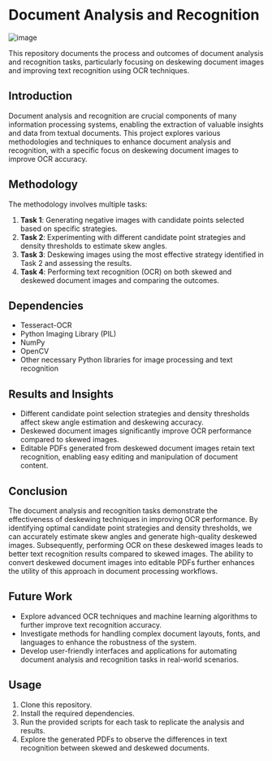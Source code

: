 # Document Analysis and Recognition

![image](https://github.com/vinitshetty16/-Document-Analysis-and-Recognition/assets/63487624/35d0b87b-585e-4b0c-b685-a11a6020556d)

This repository documents the process and outcomes of document analysis and recognition tasks, particularly focusing on deskewing document images and improving text recognition using OCR techniques.

## Introduction

Document analysis and recognition are crucial components of many information processing systems, enabling the extraction of valuable insights and data from textual documents. This project explores various methodologies and techniques to enhance document analysis and recognition, with a specific focus on deskewing document images to improve OCR accuracy.

## Methodology

The methodology involves multiple tasks:

1. **Task 1**: Generating negative images with candidate points selected based on specific strategies.
2. **Task 2**: Experimenting with different candidate point strategies and density thresholds to estimate skew angles.
3. **Task 3**: Deskewing images using the most effective strategy identified in Task 2 and assessing the results.
4. **Task 4**: Performing text recognition (OCR) on both skewed and deskewed document images and comparing the outcomes.

## Dependencies

- Tesseract-OCR
- Python Imaging Library (PIL)
- NumPy
- OpenCV
- Other necessary Python libraries for image processing and text recognition

## Results and Insights

- Different candidate point selection strategies and density thresholds affect skew angle estimation and deskewing accuracy.
- Deskewed document images significantly improve OCR performance compared to skewed images.
- Editable PDFs generated from deskewed document images retain text recognition, enabling easy editing and manipulation of document content.

## Conclusion

The document analysis and recognition tasks demonstrate the effectiveness of deskewing techniques in improving OCR performance. By identifying optimal candidate point strategies and density thresholds, we can accurately estimate skew angles and generate high-quality deskewed images. Subsequently, performing OCR on these deskewed images leads to better text recognition results compared to skewed images. The ability to convert deskewed document images into editable PDFs further enhances the utility of this approach in document processing workflows.

## Future Work

- Explore advanced OCR techniques and machine learning algorithms to further improve text recognition accuracy.
- Investigate methods for handling complex document layouts, fonts, and languages to enhance the robustness of the system.
- Develop user-friendly interfaces and applications for automating document analysis and recognition tasks in real-world scenarios.

## Usage

1. Clone this repository.
2. Install the required dependencies.
3. Run the provided scripts for each task to replicate the analysis and results.
4. Explore the generated PDFs to observe the differences in text recognition between skewed and deskewed documents.
